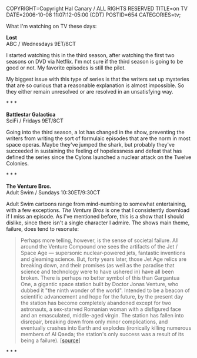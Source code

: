 COPYRIGHT=Copyright Hal Canary / ALL RIGHTS RESERVED
TITLE=on TV
DATE=2006-10-08 11:07:12-05:00 (CDT)
POSTID=654
CATEGORIES=tv;

What I'm watching on TV these days:

**Lost**  
ABC / Wednesdays 9ET/8CT

I started watching this in the third season, after watching the first two seasons on DVD via Netflix. I'm not sure if the third season is going to be good or not. My favorite episodes is still the pilot.

My biggest issue with this type of series is that the writers set up mysteries that are so curious that a reasonable explanation is almost impossible. So they either remain unresolved or are resolved in an unsatisfying way.

\* \* \*

**Battlestar Galactica**  
SciFi / Fridays 9ET/8CT

Going into the third season, a lot has changed in the show, preventing the writers from writing the sort of formulaic episodes that are the norm in most space operas. Maybe they've jumped the shark, but probably they've succeeded in sustaining the feeling of hopelessness and defeat that has defined the series since the Cylons launched a nuclear attack on the Twelve Colonies.

\* \* \*

**The Venture Bros.**  
Adult Swim / Sundays 10:30ET/9:30CT

Adult Swim cartoons range from mind-numbing to somewhat entertaining, with a few exceptions. _The Venture Bros_ is one that I consistently download if I miss an episode. As I've mentioned before, this is a show that I should dislike, since there isn't a single character I admire. The shows main theme, failure, does tend to resonate:

> Perhaps more telling, however, is the sense of societal failure. All around the Venture Compound one sees the artifacts of the Jet / Space Age — supersonic nuclear-powered jets, fantastic inventions and gleaming science. But, forty years later, those Jet Age relics are breaking down, and their promises (as well as the paradise that science and technology were to have ushered in) have all been broken. There is perhaps no better symbol of this than Gargantua One, a gigantic space station built by Doctor Jonas Venture, who dubbed it "the ninth wonder of the world". Intended to be a beacon of scientific advancement and hope for the future, by the present day the station has become completely abandoned except for two astronauts, a sex-starved Romanian woman with a disfigured face and an emasculated, middle-aged virgin. The station has fallen into disrepair, breaking down from only minor complications, and eventually crashes into Earth and explodes (ironically killing numerous members of Al Qaeda; the station's only success was a result of its being a failure). \[[source](http://en.wikipedia.org/wiki/The_Venture_Bros.#Failure)\]

\* \* \*
